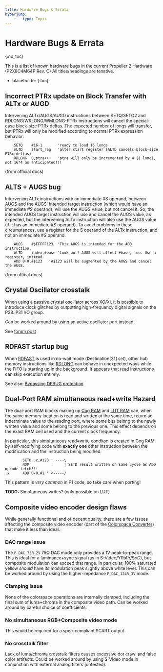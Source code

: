 ```yaml
---
title: Hardware Bugs & Errata
hyperjump:
    -   type: Topic
---
```


# Hardware Bugs & Errata
{:no_toc}

This is a list of known hardware bugs in the current Propeller 2 Hardware (P2X8C4M64P Rev. C)
All titles/headings are tenative.

- placeholder
{:toc}

## Incorrect PTRx update on Block Transfer with ALTx or AUGD

Intervening ALTx/AUGS/AUGD instructions between SETQ/SETQ2 and RDLONG/WRLONG/WMLONG-PTRx instructions will cancel the special-case block-size PTRx deltas. The expected number of longs will transfer, but PTRx will only be modified according to normal PTRx expression behavior:

~~~
	SETQ	#16-1		'ready to load 16 longs
	ALTD	start_reg	'alter start register (ALTD cancels block-size PTRx deltas)
	RDLONG	0,ptra++	'ptra will only be incremented by 4 (1 long), not 16*4 as anticipated!!!
~~~

(from official docs)

## ALTS + AUGS bug

Intervening ALTx instructions with an immediate #S operand, between AUGS and the AUGS' intended target instruction (which would have an immediate #S operand), will use the AUGS value, but not cancel it. So, the intended AUGS target instruction will use and cancel the AUGS value, as expected, but the intervening ALTx instruction will also use the AUGS value (if it has an immediate #S operand). To avoid problems in these circumstances, use a register for the S operand of the ALTx instruction, and not an immediate #S operand.

~~~
	AUGS	#$FFFFF123	'This AUGS is intended for the ADD instruction.
	ALTD	index,#base	'Look out! AUGS will affect #base, too. Use a register, instead.
	ADD	0-0,#$123	'#$123 will be augmented by the AUGS and cancel the AUGS.
~~~

(from offical docs)

## Crystal Oscillator crosstalk

When using a passive crystal oscillator across XO/XI, it is possible to introduce clock glitches by outputting high-frequency digital signals on the P28..P31 I/O group.

Can be worked around by using an active oscillator part instead.

See [forum post](https://forums.parallax.com/discussion/comment/1520712/#Comment_1520712)

## RDFAST startup bug

When [RDFAST](fifo.html#rdfast) is used in no-wait mode (**D**estination[31] set), other hub memory instructions like [RDLONG](hubmem.html#rdlong) can behave in unexpected ways while the FIFO is starting up in the background. It appears that read instructions can skip execution entirely.

See also: [Bypassing DEBUG protection](https://forums.parallax.com/discussion/175960/yes-a-silicon-bug-bypassing-debug-protection)

## Dual-Port RAM simultaneous read+write Hazard

The dual-port RAM blocks making up [Cog RAM](cog.md) and [LUT RAM](lutmem.md) can, when the same memory location is read and written at the same time, return an inderminate value to the reading port, where some bits belong to the newly written value and some belong to the previous one.
This effect depends on the exact RAM cell used and the current clock frequency.

In particular, this simultaneous read+write conditon is created in Cog RAM by self-modifying code with **exactly one** other instruction between the modification and the instruction being modified:

~~~
        SETD .x,#123 ' ----\
        NOP          '     | SETD result written on same cycle as ADD opcode fetch!!!
.x      ADD 0-0,#1 ' <-----/
~~~

This pattern is _very common_ in P1 code, so take care when porting!


**TODO:** Simultaneous writes? (only possible on LUT)

## Composite video encoder design flaws

While generally functional and of decent quality, there are a few issues affecting the composite video encoder (part of the [Colorspace Converter](colorspace.html)) that make it less than ideal.

### DAC range issue

The `P_DAC_75R_2V` 75Ω DAC mode only provides a 1V peak-to-peak range. This is ideal for a luminance+sync signal (as in S-Video/YPbPr/SoG), but composite modulation can exceed that range. In particular, 100% saturated yellow _should_ have its modulation peak slightly above white level.
This can be worked around by using the higher-impedance `P_DAC_124R_3V` mode.

### Clamping issue

None of the colorspace operations are internally clamped, including the final sum of luma+chroma in the composite video path.
Can be worked around by careful choice of coefficients.

### No simultaneous RGB+Composite video mode

This would be required for a spec-compliant SCART output.

### No crosstalk filter

Lack of luma/chroma crosstalk filters causes excessive dot crawl and false color artifacts.
Could be worked around by using S-Video mode in conjunction with external analog filters (untested).

